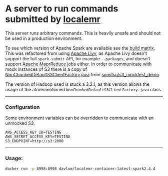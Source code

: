# A server to run commands submitted by [localemr][1]

This server runs arbitrary commands.
This is heavily unsafe and should not be used in a production environment.

To see which version of Apache Spark are available see the [build matrix][1].
This was refactored from using [Apache Livy][3], as Apache Livy doesn't
support the full `spark-submit` API, for example `--packages`,
and doesn't support [Apache MaprReduce][6] jobs either. In  order to communicate
with mock instances of S3 there is a copy of [NonChunkedDefaultS3ClientFactory.java][4]
from [sumitsu/s3_mocktest_demo][5].

The version of Hadoop used is stuck a 3.2.1, as this version allows the usage
of the aforementioned `NonChunkedDefaultS3ClientFactory.java` class.

------

### Configuration

Some environment variables can be overridden to communicate with an unmocked S3.
```.env
AWS_ACCESS_KEY_ID=TESTING
AWS_SECRET_ACCESS_KEY=TESTING
S3_ENDPOINT=http://s3:2000
```

------

### Usage:

```bash
docker run -p 8998:8998 davlum/localemr-container:latest-spark2.4.4
```

[1]: <https://github.com/davlum/livy-server-docker/blob/master/.github/workflows/main.yaml>
[2]: <https://github.com/davlum/localemr>
[3]: <https://livy.apache.org/>
[4]: <conf/NonChunkedDefaultS3ClientFactory.java>
[5]: <https://github.com/sumitsu/s3_mocktest_demo/blob/master/src/test/java/dev/sumitsu/s3mocktest/testutil/NonChunkedDefaultS3ClientFactory.java>
[6]: <https://hadoop.apache.org/docs/current/hadoop-mapreduce-client/hadoop-mapreduce-client-core/MapReduceTutorial.html>
